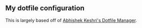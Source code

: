 ## My dotfile configuration

This is largely based off of [Abhishek Keshri's Dotfile Manager](https://github.com/2kabhishek/Dotfiles). 
